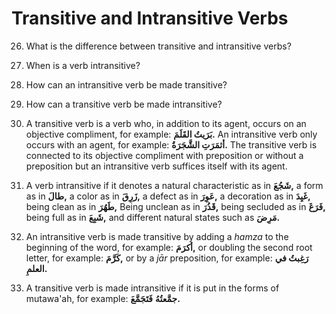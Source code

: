 Transitive and Intransitive Verbs
=================================

26. What is the difference between transitive and intransitive verbs?

27. When is a verb intransitive?

28. How can an intransitive verb be made transitive?

29. How can a transitive verb be made intransitive?

26. A transitive verb is a verb who, in addition to its agent, occurs on
an objective compliment, for example: **بَرَیتُ القَلَمَ.** An
intransitive verb only occurs with an agent, for example: **أثمَرَتِ
الشَّجَرَةُ.** The transitive verb is connected to its objective
compliment with preposition or without a preposition but an intransitive
verb suffices itself with its agent.

27. A verb intransitive if it denotes a natural characteristic as in
**شَجُعَ,** a form as in **طالَ,** a color as in **زَرِقَ,** a defect as
in **عَوِرَ,** a decoration as in **غَیِدَ,** being clean as in
**طَهُرَ,** Being unclean as in **قَذُرَ,** being secluded as in
**فَرَغَ,** being full as in **شَبِعَ,** and different natural states
such as **مَرِضَ.**

28. An intransitive verb is made transitive by adding a *hamza* to the
beginning of the word, for example: **أکرَمَ,** or doubling the second
root letter, for example: **کَرَّمَ,** or by a *jār* preposition, for
example: **رَغِبتُ في العلمِ.**

29. A transitive verb is made intransitive if it is put in the forms of
mutawa'ah, for example: **جمَّعتُهُ** **فَتَجَمَّعَ.**



